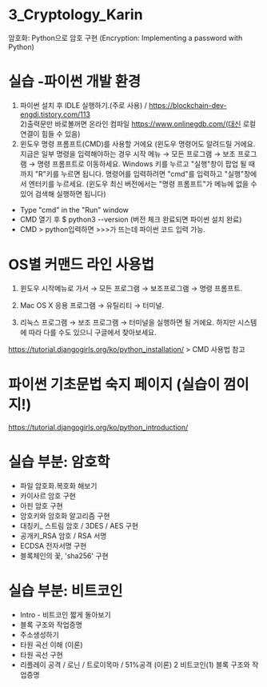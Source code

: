 # 3_Cryptology_Karin
암호화: Python으로 암호 구현 (Encryption: Implementing a password with Python)

# 실습 -파이썬 개발 환경 
1) 파이썬 설치 후 IDLE 실행하기.(주로 사용) / 
https://blockchain-dev-engdi.tistory.com/113 <br>
2)출력문만 바로볼꺼면 온라인 컴파일 https://www.onlinegdb.com/(대신 로컬 연결이 힘들 수 있음)
3) 윈도우 명령 프롬프트(CMD)를 사용할 거에요 (윈도우 명령어도 알려드릴 거에요. 지금은 일부 명령을 입력해야하는 경우 시작 메뉴 → 모든 프로그램 → 보조 프로그램 → 명령 프롬프트로 이동하세요. Windows 키를 누르고 "실행"창이 팝업 될 때까지 "R"키를 누르면 됩니다. 명령어를 입력하려면 "cmd"를 입력하고 "실행"창에서 엔터키를 누르세요. (윈도우 최신 버전에서는 "명령 프롬프트"가 메뉴에 없을 수 있어 검색해 실행하면 됩니다)

- Type "cmd" in the "Run" window
- CMD 열기 후 $ python3 --version (버전 체크 완료되면 파이썬 설치 완료)
- CMD > python입력하면 >>>가 뜨는데 파이썬 코드 입력 가능.

# OS별 커맨드 라인 사용법
1)  윈도우
시작메뉴로 가서 → 모든 프로그램 → 보조프로그램 → 명령 프롬프트.

2) Mac OS X
응용 프로그램 → 유틸리티 → 터미널.

3) 리눅스
프로그램 → 보조 프로그램 → 터미널을 실행하면 될 거에요. 하지만 시스템에 따라 다를 수도 있으니 구글에서 찾아보세요.

https://tutorial.djangogirls.org/ko/python_installation/ > CMD 사용법 참고

# 파이썬 기초문법 숙지 페이지 (실습이 껌이지!)
https://tutorial.djangogirls.org/ko/python_introduction/


# 실습 부분: 암호학
- 파일 암호화.복호화 해보기
- 카이사르 암호 구현
- 아핀 암호 구현
- 암호키와 암호화 알고리즘 구현
- 대칭키_ 스트림 암호  / 3DES / AES 구현
- 공개키_RSA 암호 / RSA 서명
- ECDSA 전자서명 구현
- 블록체인의 꽃, 'sha256' 구현

# 실습 부분: 비트코인 
- Intro - 비트코인 짧게 돌아보기
- 블록 구조와 작업증명
- 주소생성하기
- 타원 곡선 이해 (이론)
- 타원 곡선 구현
- 리플레이 공격 / 로닌 / 트로이목마 / 51%공격 (이론)
2	비트코인(1) 블록 구조와 작업증명
